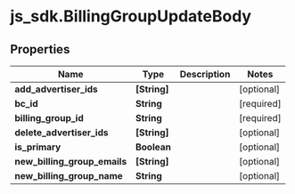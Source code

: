 # js_sdk.BillingGroupUpdateBody

## Properties
Name | Type | Description | Notes
------------ | ------------- | ------------- | -------------
**add_advertiser_ids** | **[String]** |  | [optional] 
**bc_id** | **String** |  | [required] 
**billing_group_id** | **String** |  | [required] 
**delete_advertiser_ids** | **[String]** |  | [optional] 
**is_primary** | **Boolean** |  | [optional] 
**new_billing_group_emails** | **[String]** |  | [optional] 
**new_billing_group_name** | **String** |  | [optional] 
